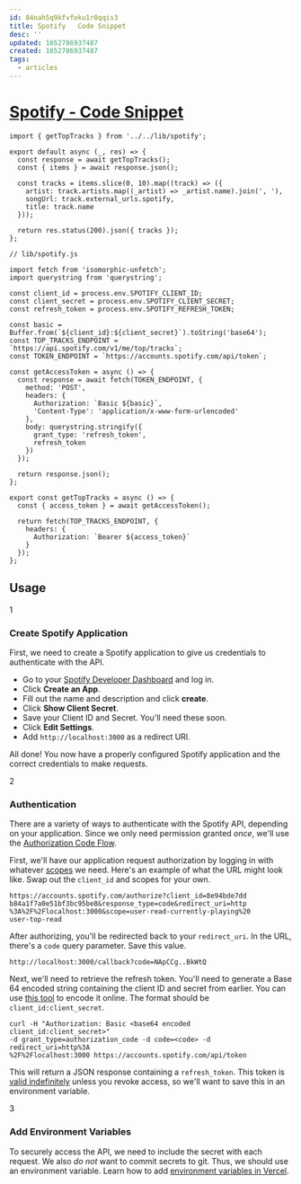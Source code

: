 ```yaml
---
id: 84nah5q9kfvfoku1r0qqis3
title: Spotify   Code Snippet
desc: ''
updated: 1652786937487
created: 1652786937487
tags:
  - articles
---
```


# [Spotify - Code Snippet](https://leerob.io/snippets/spotify-top-tracks)

```
import { getTopTracks } from '../../lib/spotify';

export default async (_, res) => {
  const response = await getTopTracks();
  const { items } = await response.json();

  const tracks = items.slice(0, 10).map((track) => ({
    artist: track.artists.map((_artist) => _artist.name).join(', '),
    songUrl: track.external_urls.spotify,
    title: track.name
  }));

  return res.status(200).json({ tracks });
};
```

```
// lib/spotify.js

import fetch from 'isomorphic-unfetch';
import querystring from 'querystring';

const client_id = process.env.SPOTIFY_CLIENT_ID;
const client_secret = process.env.SPOTIFY_CLIENT_SECRET;
const refresh_token = process.env.SPOTIFY_REFRESH_TOKEN;

const basic = Buffer.from(`${client_id}:${client_secret}`).toString('base64');
const TOP_TRACKS_ENDPOINT = `https://api.spotify.com/v1/me/top/tracks`;
const TOKEN_ENDPOINT = `https://accounts.spotify.com/api/token`;

const getAccessToken = async () => {
  const response = await fetch(TOKEN_ENDPOINT, {
    method: 'POST',
    headers: {
      Authorization: `Basic ${basic}`,
      'Content-Type': 'application/x-www-form-urlencoded'
    },
    body: querystring.stringify({
      grant_type: 'refresh_token',
      refresh_token
    })
  });

  return response.json();
};

export const getTopTracks = async () => {
  const { access_token } = await getAccessToken();

  return fetch(TOP_TRACKS_ENDPOINT, {
    headers: {
      Authorization: `Bearer ${access_token}`
    }
  });
};
```

## [](https://leerob.io/#usage)Usage

1

### Create Spotify Application

First, we need to create a Spotify application to give us credentials to authenticate with the API.

-   Go to your [Spotify Developer Dashboard](https://developer.spotify.com/dashboard/) and log in.
-   Click **Create an App**.
-   Fill out the name and description and click **create**.
-   Click **Show Client Secret**.
-   Save your Client ID and Secret. You'll need these soon.
-   Click **Edit Settings**.
-   Add `http://localhost:3000` as a redirect URI.

All done! You now have a properly configured Spotify application and the correct credentials to make requests.

2

### Authentication

There are a variety of ways to authenticate with the Spotify API, depending on your application. Since we only need permission granted *once*, we'll use the [Authorization Code Flow](https://developer.spotify.com/documentation/general/guides/authorization-guide/#authorization-code-flow).

First, we'll have our application request authorization by logging in with whatever [scopes](https://developer.spotify.com/documentation/general/guides/authorization-guide/#list-of-scopes) we need. Here's an example of what the URL might look like. Swap out the `client_id` and scopes for your own.

```
https://accounts.spotify.com/authorize?client_id=8e94bde7dd
b84a1f7a0e51bf3bc95be8&response_type=code&redirect_uri=http
%3A%2F%2Flocalhost:3000&scope=user-read-currently-playing%20
user-top-read
```

After authorizing, you'll be redirected back to your `redirect_uri`. In the URL, there's a `code` query parameter. Save this value.

```
http://localhost:3000/callback?code=NApCCg..BkWtQ
```

Next, we'll need to retrieve the refresh token. You'll need to generate a Base 64 encoded string containing the client ID and secret from earlier. You can use [this tool](https://www.base64encode.org/) to encode it online. The format should be `client_id:client_secret`.

```
curl -H "Authorization: Basic <base64 encoded client_id:client_secret>"
-d grant_type=authorization_code -d code=<code> -d redirect_uri=http%3A
%2F%2Flocalhost:3000 https://accounts.spotify.com/api/token
```

This will return a JSON response containing a `refresh_token`. This token is [valid indefinitely](https://github.com/spotify/web-api/issues/374) unless you revoke access, so we'll want to save this in an environment variable.

3

### Add Environment Variables

To securely access the API, we need to include the secret with each request. We also *do not* want to commit secrets to git. Thus, we should use an environment variable. Learn how to add [environment variables in Vercel](https://vercel.com/docs/environment-variables).
